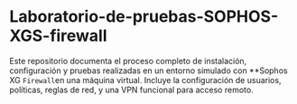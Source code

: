 # Laboratorio-de-pruebas-SOPHOS-XGS-firewall
Este repositorio documenta el proceso completo de instalación, configuración y pruebas realizadas en un entorno simulado con **Sophos XG `Firewall`en una máquina virtual. Incluye la configuración de usuarios, políticas, reglas de red, y una VPN funcional para acceso remoto.
